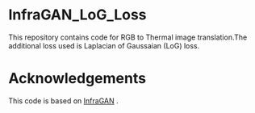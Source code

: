 # InfraGAN_LoG_Loss
This repository contains code for RGB to Thermal image translation.The additional loss used is Laplacian of Gaussaian (LoG) loss.
# Acknowledgements
This code is based on [InfraGAN](https://github.com/makifozkanoglu/InfraGAN) .
